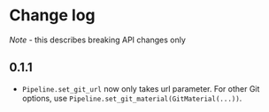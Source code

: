 # Change log

*Note* - this describes breaking API changes only

## 0.1.1

* `Pipeline.set_git_url` now only takes url parameter. For other Git options, use `Pipeline.set_git_material(GitMaterial(...))`.

